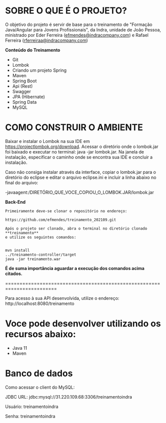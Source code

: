 **SOBRE O QUE É O PROJETO?**
========================================================================
O objetivo do projeto é servir de base para o treinamento de "Formação Java/Angular para Jovens Profissionais", da Indra, unidade de João Pessoa, 
ministrado por Eder Ferreira (efmendes@indracompany.com) e Rafael Ferreira (rferreiraa@indracompany.com)


**Conteúdo do Treinamento**

- Git
- Lombok 
- Criando um projeto Spring 
- Maven 
- Spring Boot 
- Api (Rest)
- Swagger 
- JPA (Hibernate) 
- Spring Data 
- MySQL


**COMO CONSTRUIR O AMBIENTE**
========================================================================

Baixar e instalar o Lombok na sua IDE em https://projectlombok.org/download.
Acessar o diretório onde o lombok.jar foi baixado e executar no terminal: java -jar lombok.jar.
Na janela de instalação, especificar o caminho onde se encontra sua IDE e concluir a instalação.

Caso não consiga instalar através da interface, copiar o lombok.jar para o diretório do eclipse e editar o arquivo eclipse.ini e incluir a linha abaixo no final do arquivo:

-javaagent:/DIRETÓRIO_QUE_VOCE_COPIOU_O_LOMBOK.JAR/lombok.jar

**Back-End**

	Primeiramente deve-se clonar o repositório no endereço:
	
	https://github.com/efmendes/treinamento_202109.git
	
	Após o projeto ser clonado, abra o terminal no diretório clonado **treinamento**
	e utilize os seguintes comandos:

	
	mvn install
	../treinamento-controller/target
	java -jar treinamento.war
	
	
**É de suma importância aguardar a execução dos comandos acima citados.**

========================================================================


Para acesso à sua API desenvolvida, utilize o endereço: http://localhost:8080/treinamento




Voce pode desenvolver utilizando os recursos abaixo:
========================================================================
- Java 11
- Maven

Banco de dados
========================================================================

Como acessar o client do MySQL:

	
JDBC URL: jdbc:mysql://31.220.109.68:3306/treinamentoindra

Usuário: treinamentoindra

Senha: treinamentoindra
